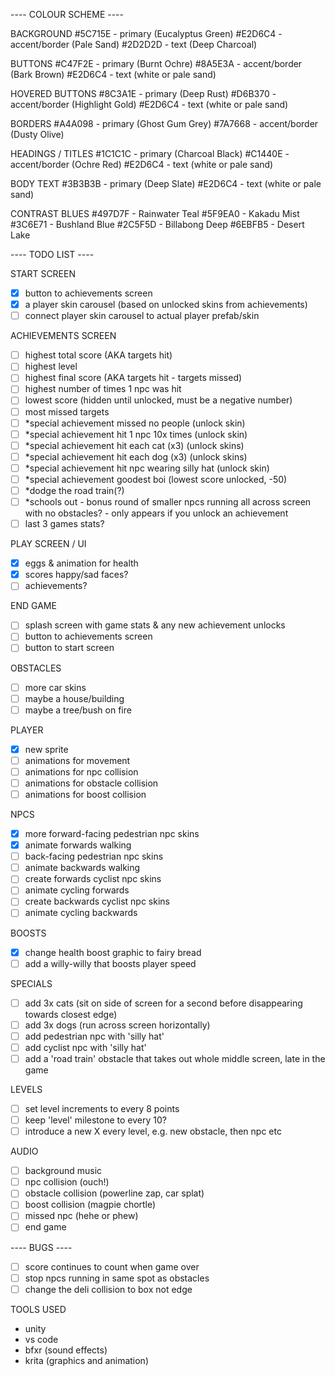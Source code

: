 ---- COLOUR SCHEME  ----  

BACKGROUND
#5C715E - primary (Eucalyptus Green)
#E2D6C4 - accent/border (Pale Sand)
#2D2D2D - text (Deep Charcoal)

BUTTONS
#C47F2E - primary (Burnt Ochre)
#8A5E3A - accent/border (Bark Brown)
#E2D6C4 - text (white or pale sand)

HOVERED BUTTONS
#8C3A1E - primary (Deep Rust)
#D6B370 - accent/border (Highlight Gold)
#E2D6C4 - text (white or pale sand)

BORDERS
#A4A098 - primary (Ghost Gum Grey)
#7A7668 - accent/border (Dusty Olive)

HEADINGS / TITLES
#1C1C1C - primary (Charcoal Black)
#C1440E - accent/border (Ochre Red)
#E2D6C4 - text (white or pale sand)

BODY TEXT
#3B3B3B - primary (Deep Slate)
#E2D6C4 - text (white or pale sand)

CONTRAST BLUES
#497D7F - Rainwater Teal
#5F9EA0 - Kakadu Mist
#3C6E71 - Bushland Blue
#2C5F5D - Billabong Deep
#6EBFB5 - Desert Lake


---- TODO LIST  ----  

START SCREEN
- [X] button to achievements screen
- [X] a player skin carousel (based on unlocked skins from achievements)
- [ ] connect player skin carousel to actual player prefab/skin

ACHIEVEMENTS SCREEN
- [ ] highest total score (AKA targets hit)
- [ ] highest level
- [ ] highest final score (AKA targets hit - targets missed)
- [ ] highest number of times 1 npc was hit
- [ ] lowest score (hidden until unlocked, must be a negative number)
- [ ] most missed targets
- [ ] *special achievement missed no people (unlock skin)
- [ ] *special achievement hit 1 npc 10x times (unlock skin)
- [ ] *special achievement hit each cat (x3) (unlock skins)
- [ ] *special achievement hit each dog (x3) (unlock skins)
- [ ] *special achievement hit npc wearing silly hat (unlock skin)
- [ ] *special achievement goodest boi (lowest score unlocked, -50)
- [ ] *dodge the road train(?)
- [ ] *schools out - bonus round of smaller npcs running all across screen with no obstacles? - only appears if you unlock an achievement
- [ ] last 3 games stats?

PLAY SCREEN / UI
- [X] eggs & animation for health
- [X] scores happy/sad faces?
- [ ] achievements?

END GAME
- [ ] splash screen with game stats & any new achievement unlocks
- [ ] button to achievements screen
- [ ] button to start screen

OBSTACLES
- [ ] more car skins
- [ ] maybe a house/building
- [ ] maybe a tree/bush on fire

PLAYER
- [X] new sprite
- [ ] animations for movement
- [ ] animations for npc collision
- [ ] animations for obstacle collision
- [ ] animations for boost collision

NPCS
- [X] more forward-facing pedestrian npc skins
- [X] animate forwards walking
- [ ] back-facing pedestrian npc skins
- [ ] animate backwards walking
- [ ] create forwards cyclist npc skins
- [ ] animate cycling forwards
- [ ] create backwards cyclist npc skins
- [ ] animate cycling backwards

BOOSTS
- [X] change health boost graphic to fairy bread
- [ ] add a willy-willy that boosts player speed

SPECIALS
- [ ] add 3x cats (sit on side of screen for a second before disappearing towards closest edge)
- [ ] add 3x dogs (run across screen horizontally)
- [ ] add pedestrian npc with 'silly hat'
- [ ] add cyclist npc with 'silly hat'
- [ ] add a 'road train' obstacle that takes out whole middle screen, late in the game

LEVELS
- [ ] set level increments to every 8 points
- [ ] keep 'level' milestone to every 10?
- [ ] introduce a new X every level, e.g. new obstacle, then npc etc

AUDIO
- [ ] background music
- [ ] npc collision (ouch!)
- [ ] obstacle collision (powerline zap, car splat)
- [ ] boost collision (magpie chortle)
- [ ] missed npc (hehe or phew)
- [ ] end game

---- BUGS  ----  
- [ ] score continues to count when game over
- [ ] stop npcs running in same spot as obstacles
- [ ] change the deli collision to box not edge

TOOLS USED
- unity
- vs code
- bfxr (sound effects)
- krita (graphics and animation)